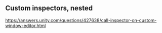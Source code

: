## Custom inspectors, nested
https://answers.unity.com/questions/427638/call-inspector-on-custom-window-editor.html

